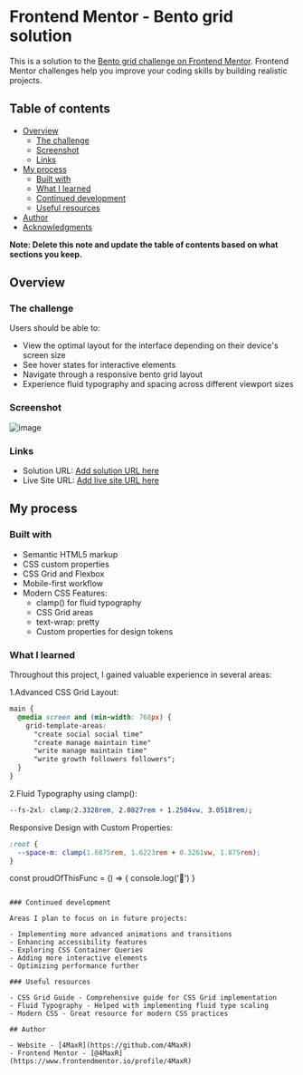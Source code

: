 # Frontend Mentor - Bento grid solution

This is a solution to the [Bento grid challenge on Frontend Mentor](https://www.frontendmentor.io/challenges/bento-grid-RMydElrlOj). Frontend Mentor challenges help you improve your coding skills by building realistic projects. 

## Table of contents

- [Overview](#overview)
  - [The challenge](#the-challenge)
  - [Screenshot](#screenshot)
  - [Links](#links)
- [My process](#my-process)
  - [Built with](#built-with)
  - [What I learned](#what-i-learned)
  - [Continued development](#continued-development)
  - [Useful resources](#useful-resources)
- [Author](#author)
- [Acknowledgments](#acknowledgments)

**Note: Delete this note and update the table of contents based on what sections you keep.**

## Overview

### The challenge

Users should be able to:

- View the optimal layout for the interface depending on their device's screen size
- See hover states for interactive elements
- Navigate through a responsive bento grid layout
- Experience fluid typography and spacing across different viewport sizes

### Screenshot

![image](https://github.com/user-attachments/assets/a59cea32-1a67-4355-8ccd-703be24aa68c)


### Links

- Solution URL: [Add solution URL here](https://github.com/4MaxR/bento-grid)
- Live Site URL: [Add live site URL here](https://4maxr.github.io/bento-grid/)

## My process

### Built with

- Semantic HTML5 markup
- CSS custom properties
- CSS Grid and Flexbox
- Mobile-first workflow
- Modern CSS Features:
  - clamp() for fluid typography
  - CSS Grid areas
  - text-wrap: pretty
  - Custom properties for design tokens

### What I learned

Throughout this project, I gained valuable experience in several areas:

1.Advanced CSS Grid Layout:

```css
main {
  @media screen and (min-width: 768px) {
    grid-template-areas:
      "create social social time"
      "create manage maintain time"
      "write manage maintain time"
      "write growth followers followers";
  }
}
```

2.Fluid Typography using clamp():

```css
--fs-2xl: clamp(2.3328rem, 2.0827rem + 1.2504vw, 3.0518rem);
```

Responsive Design with Custom Properties:

```css
:root {
  --space-m: clamp(1.6875rem, 1.6223rem + 0.3261vw, 1.875rem);
}
```

const proudOfThisFunc = () => {
  console.log('🎉')
}
```

### Continued development

Areas I plan to focus on in future projects:

- Implementing more advanced animations and transitions
- Enhancing accessibility features
- Exploring CSS Container Queries
- Adding more interactive elements
- Optimizing performance further

### Useful resources

- CSS Grid Guide - Comprehensive guide for CSS Grid implementation
- Fluid Typography - Helped with implementing fluid type scaling
- Modern CSS - Great resource for modern CSS practices

## Author

- Website - [4MaxR](https://github.com/4MaxR)
- Frontend Mentor - [@4MaxR](https://www.frontendmentor.io/profile/4MaxR)
